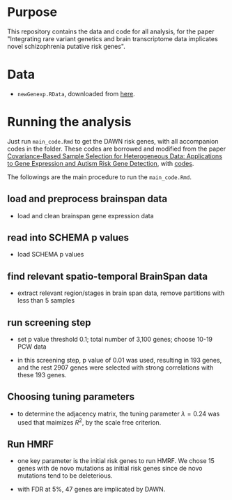 # Purpose 
This repository contains the data and code for all analysis, for the paper "Integrating rare variant genetics and brain transcriptome data implicates novel schizophrenia putative risk genes".

# Data 

* `newGenexp.RData`, downloaded from [here](https://github.com/linnykos/covarianceSelection/blob/master/newGenexp.RData).


# Running the analysis

Just run `main_code.Rmd` to get the DAWN risk genes, with all accompanion codes in the folder. These codes are borrowed and modified from the paper [Covariance-Based Sample Selection for Heterogeneous Data: Applications to Gene Expression and Autism Risk Gene Detection](https://www.tandfonline.com/doi/full/10.1080/01621459.2020.1738234), with [codes](https://github.com/linnykos/covarianceSelection/tree/master).  

The followings are the main procedure to run the  `main_code.Rmd`. 
 
 ## load and preprocess brainspan data

* load  and clean brainspan gene expression data

## read into SCHEMA p values   

* load SCHEMA p values

## find relevant spatio-temporal BrainSpan data 

* extract relevant region/stages in brain span data, remove partitions with less than 5 samples

## run screening step 

 * set p value threshold 0.1; total number of 3,100 genes; choose 10-19 PCW data 

* in this screening step, p value of 0.01 was used, resulting in 193 genes, and the rest 2907 genes were selected with strong correlations with these 193 genes.

## Choosing tuning parameters 

* to determine the adjacency matrix, the tuning parameter $\lambda=0.24$ was used that maimizes $R^2$, by the scale free criterion.

 ## Run HMRF 
  
* one key parameter is the initial risk genes to run HMRF. We chose 15 genes with de novo mutations as initial risk genes since de novo mutations tend to be deleterious.

* with FDR at 5%, 47 genes are implicated by DAWN. 
